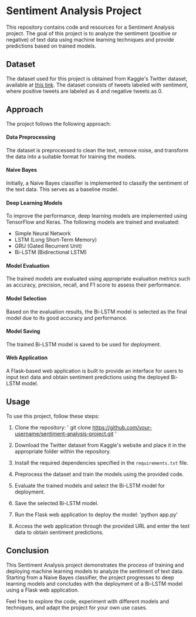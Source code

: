 # Sentiment Analysis Project

This repository contains code and resources for a Sentiment Analysis project. The goal of this project is to analyze the sentiment (positive or negative) of text data using machine learning techniques and provide predictions based on trained models.

## Dataset

The dataset used for this project is obtained from Kaggle's Twitter dataset, available at [this link](https://www.kaggle.com/datasets/kazanova/sentiment140). The dataset consists of tweets labeled with sentiment, where positive tweets are labeled as 4 and negative tweets as 0.

## Approach

The project follows the following approach:

#### Data Preprocessing

The dataset is preprocessed to clean the text, remove noise, and transform the data into a suitable format for training the models.

#### Naive Bayes

Initially, a Naive Bayes classifier is implemented to classify the sentiment of the text data. This serves as a baseline model.

#### Deep Learning Models

To improve the performance, deep learning models are implemented using TensorFlow and Keras. The following models are trained and evaluated:

- Simple Neural Network
- LSTM (Long Short-Term Memory)
- GRU (Gated Recurrent Unit)
- Bi-LSTM (Bidirectional LSTM)

#### Model Evaluation

The trained models are evaluated using appropriate evaluation metrics such as accuracy, precision, recall, and F1 score to assess their performance.

#### Model Selection

Based on the evaluation results, the Bi-LSTM model is selected as the final model due to its good accuracy and performance.

#### Model Saving

The trained Bi-LSTM model is saved to be used for deployment.

#### Web Application

A Flask-based web application is built to provide an interface for users to input text data and obtain sentiment predictions using the deployed Bi-LSTM model.

## Usage

To use this project, follow these steps:

1. Clone the repository:
' git clone https://github.com/your-username/sentiment-analysis-project.git '

2. Download the Twitter dataset from Kaggle's website and place it in the appropriate folder within the repository.

3. Install the required dependencies specified in the `requirements.txt` file.

4. Preprocess the dataset and train the models using the provided code.

5. Evaluate the trained models and select the Bi-LSTM model for deployment.

6. Save the selected Bi-LSTM model.

7. Run the Flask web application to deploy the model:
'python app.py'

8. Access the web application through the provided URL and enter the text data to obtain sentiment predictions.

## Conclusion

This Sentiment Analysis project demonstrates the process of training and deploying machine learning models to analyze the sentiment of text data. Starting from a Naive Bayes classifier, the project progresses to deep learning models and concludes with the deployment of a Bi-LSTM model using a Flask web application.

Feel free to explore the code, experiment with different models and techniques, and adapt the project for your own use cases.
